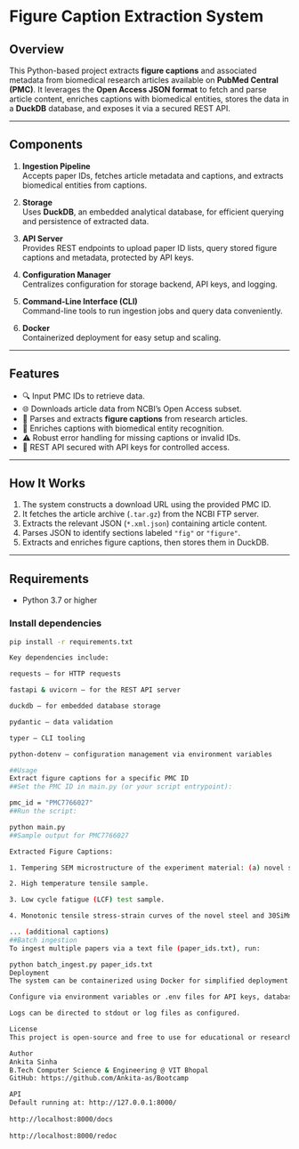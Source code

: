 # Figure Caption Extraction System

## Overview
This Python-based project extracts **figure captions** and associated metadata from biomedical research articles available on **PubMed Central (PMC)**. It leverages the **Open Access JSON format** to fetch and parse article content, enriches captions with biomedical entities, stores the data in a **DuckDB** database, and exposes it via a secured REST API.

---

## Components

1. **Ingestion Pipeline**  
   Accepts paper IDs, fetches article metadata and captions, and extracts biomedical entities from captions.

2. **Storage**  
   Uses **DuckDB**, an embedded analytical database, for efficient querying and persistence of extracted data.

3. **API Server**  
   Provides REST endpoints to upload paper ID lists, query stored figure captions and metadata, protected by API keys.

4. **Configuration Manager**  
   Centralizes configuration for storage backend, API keys, and logging.

5. **Command-Line Interface (CLI)**  
   Command-line tools to run ingestion jobs and query data conveniently.

6. **Docker**  
   Containerized deployment for easy setup and scaling.

---

## Features

- 🔍 Input PMC IDs to retrieve data.  
- 🌐 Downloads article data from NCBI’s Open Access subset.  
- 🧾 Parses and extracts **figure captions** from research articles.  
- 🧬 Enriches captions with biomedical entity recognition.  
- ⚠️ Robust error handling for missing captions or invalid IDs.  
- 🔐 REST API secured with API keys for controlled access.

---

## How It Works

1. The system constructs a download URL using the provided PMC ID.  
2. It fetches the article archive (`.tar.gz`) from the NCBI FTP server.  
3. Extracts the relevant JSON (`*.xml.json`) containing article content.  
4. Parses JSON to identify sections labeled `"fig"` or `"figure"`.  
5. Extracts and enriches figure captions, then stores them in DuckDB.

---

## Requirements

- Python 3.7 or higher

### Install dependencies

```bash
pip install -r requirements.txt

Key dependencies include:

requests — for HTTP requests

fastapi & uvicorn — for the REST API server

duckdb — for embedded database storage

pydantic — data validation

typer — CLI tooling

python-dotenv — configuration management via environment variables

##Usage
Extract figure captions for a specific PMC ID
##Set the PMC ID in main.py (or your script entrypoint):

pmc_id = "PMC7766027"
##Run the script:

python main.py
##Sample output for PMC7766027

Extracted Figure Captions:

1. Tempering SEM microstructure of the experiment material: (a) novel steel and (b) 3051Mn2MoV.

2. High temperature tensile sample.

3. Low cycle fatigue (LCF) test sample.

4. Monotonic tensile stress-strain curves of the novel steel and 30SiMn2MoV steel at 700 °C.

... (additional captions)
##Batch ingestion
To ingest multiple papers via a text file (paper_ids.txt), run:

python batch_ingest.py paper_ids.txt
Deployment
The system can be containerized using Docker for simplified deployment.

Configure via environment variables or .env files for API keys, database path, logging, etc.

Logs can be directed to stdout or log files as configured.

License
This project is open-source and free to use for educational or research purposes.

Author
Ankita Sinha
B.Tech Computer Science & Engineering @ VIT Bhopal
GitHub: https://github.com/Ankita-as/Bootcamp

API
Default running at: http://127.0.0.1:8000/
                     
http://localhost:8000/docs
                     
http://localhost:8000/redoc
                    